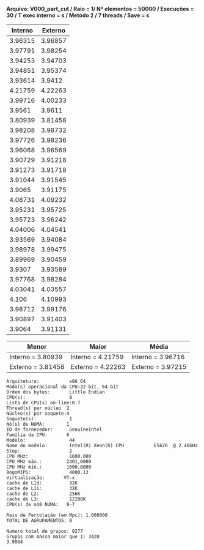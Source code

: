 **Arquivo: V000_part_cut / Raio = 1/ Nº elementos = 50000 / Execuções = 30 / T exec interno = s / Metódo 2 / 7 threads / Save = s**
 
| Interno | Externo |
|---------| ------- |
|3.96315|3.96857|
|3.97791|3.98254|
|3.94253|3.94703|
|3.94851|3.95374|
|3.93614|3.9412|
|4.21759|4.22263|
|3.99716|4.00233|
|3.9561|3.9611|
|3.80939|3.81458|
|3.98208|3.98732|
|3.97726|3.98236|
|3.96068|3.96569|
|3.90729|3.91218|
|3.91273|3.91718|
|3.91044|3.91545|
|3.9065|3.91175|
|4.08731|4.09232|
|3.95231|3.95725|
|3.95723|3.96242|
|4.04006|4.04541|
|3.93569|3.94084|
|3.98978|3.99475|
|3.89969|3.90459|
|3.9307|3.93589|
|3.97768|3.98284|
|4.03041|4.03557|
|4.106|4.10993|
|3.98712|3.99176|
|3.90897|3.91403|
|3.9064|3.91131|

|Menor|Maior|Média|
|------|------|------|
|Interno = 3.80939|Interno = 4.21759|Interno = 3.96716|
|Externo = 3.81458|Externo = 4.22263|Externo = 3.97215|
```<code>
Arquitetura:           x86_64
Modo(s) operacional da CPU:32-bit, 64-bit
Ordem dos bytes:       Little Endian
CPU(s):                8
Lista de CPU(s) on-line:0-7
Thread(s) per núcleo  2
Núcleo(s) por soquete:4
Soquete(s):            1
Nó(s) de NUMA:        1
ID de fornecedor:      GenuineIntel
Família da CPU:       6
Modelo:                44
Nome do modelo:        Intel(R) Xeon(R) CPU           E5620  @ 2.40GHz
Step:                  2
CPU MHz:               1600.000
CPU MHz máx.:         2401,0000
CPU MHz mín.:         1600,0000
BogoMIPS:              4800.13
Virtualização:       VT-x
cache de L1d:          32K
cache de L1i:          32K
cache de L2:           256K
cache de L3:           12288K
CPU(s) de nó0 NUMA:   0-7

Raio de Percolação (em Mpc): 1.000000 
TOTAL DE AGRUPAMENTOS: 0  

Numero total de grupos: 9277 
Grupos com massa maior que 1: 3420 
3.9064